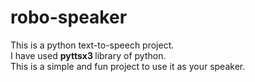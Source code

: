 # robo-speaker

This is a python text-to-speech project. 
<br>
I have used <strong> pyttsx3 </strong>library of python.
<br>
This is a simple and fun project to use it as your speaker.
